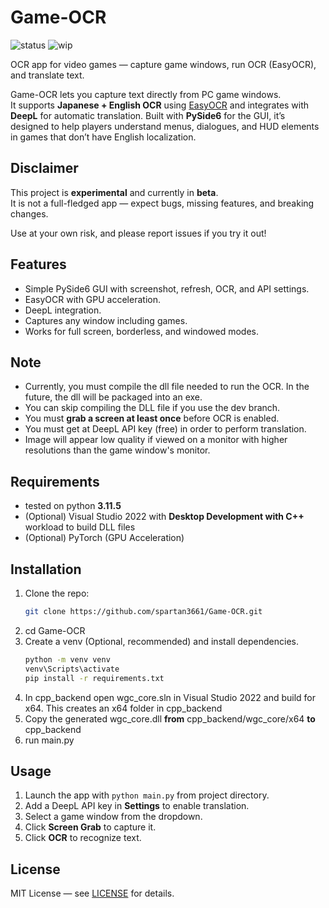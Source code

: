 # Game-OCR
![status](https://img.shields.io/badge/status-beta-orange)
![wip](https://img.shields.io/badge/🚧-work_in_progress-red)

OCR app for video games — capture game windows, run OCR (EasyOCR), and translate text.

Game-OCR lets you capture text directly from PC game windows.  
It supports **Japanese + English OCR** using [EasyOCR](https://github.com/JaidedAI/EasyOCR) and integrates with **DeepL** for automatic translation.
Built with **PySide6** for the GUI, it’s designed to help players understand menus, dialogues, and HUD elements in games that don’t have English localization.


## Disclaimer

This project is **experimental** and currently in **beta**.  
It is not a full-fledged app — expect bugs, missing features, and breaking changes.  

Use at your own risk, and please report issues if you try it out!

## Features
- Simple PySide6 GUI with screenshot, refresh, OCR, and API settings.
- EasyOCR with GPU acceleration.
- DeepL integration.
- Captures any window including games.
- Works for full screen, borderless, and windowed modes.

## Note
- Currently, you must compile the dll file needed to run the OCR. In the future, the dll will be packaged into an exe.
- You can skip compiling the DLL file if you use the dev branch.
- You must **grab a screen at least once** before OCR is enabled.
- You must get at DeepL API key (free) in order to perform translation.
- Image will appear low quality if viewed on a monitor with higher resolutions than the game window's monitor.

## Requirements
- tested on python **3.11.5**
- (Optional) Visual Studio 2022 with **Desktop Development with C++** workload to build DLL files
- (Optional) PyTorch (GPU Acceleration)

## Installation
1. Clone the repo:
   ```bash
   git clone https://github.com/spartan3661/Game-OCR.git
   ```
2. cd Game-OCR
3. Create a venv (Optional, recommended) and install dependencies.
   ```bash
   python -m venv venv
   venv\Scripts\activate
   pip install -r requirements.txt
   ```
4. In cpp_backend open wgc_core.sln in Visual Studio 2022 and build for x64. This creates an x64 folder in cpp_backend
5. Copy the generated wgc_core.dll **from** cpp_backend/wgc_core/x64 **to** cpp_backend
6. run main.py

## Usage
1. Launch the app with `python main.py` from project directory.
2. Add a DeepL API key in **Settings** to enable translation.
3. Select a game window from the dropdown.
4. Click **Screen Grab** to capture it.
5. Click **OCR** to recognize text.

## License

MIT License — see [LICENSE](LICENSE) for details.

